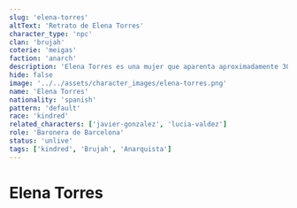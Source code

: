 ```yaml
---
slug: 'elena-torres'
altText: 'Retrato de Elena Torres'
character_type: 'npc'
clan: 'brujah'
coterie: 'meigas'
faction: 'anarch'
description: 'Elena Torres es una mujer que aparenta aproximadamente 30 años, mide aproximadamente 1,70 metros y posee una figura atlética que refleja una vida de acción constante. Su cabello es corto, y teñido de un color azul vibrante, estilizado de manera desordenada, subrayando su actitud rebelde. Sus ojos, de un azul claro y penetrante, destacan por su mirada desafiante y perspicaz. Suele vestir de manera audaz y práctica, con chaquetas de mezclilla desgastadas, camisetas con estampados gráficos y pantalones de cuero. Su estilo refuerza su independencia y rechazo a las normas establecidas.'
hide: false
image: '../../assets/character_images/elena-torres.png'
name: 'Elena Torres'
nationality: 'spanish'
pattern: 'default'
race: 'kindred'
related_characters: ['javier-gonzalez', 'lucia-valdez']
role: 'Baronera de Barcelona'
status: 'unlive'
tags: ['kindred', 'Brujah', 'Anarquista']
---
```


# Elena Torres

<!-- Otyras cosas que se pueden poner son los lugares donde la han visto, en la descripcion que es la dueña del Nilfheil... Sus relaciones -->
